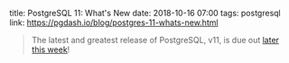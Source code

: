 title: PostgreSQL 11: What's New
date: 2018-10-16 07:00
tags: postgresql
link: https://pgdash.io/blog/postgres-11-whats-new.html

> The latest and greatest release of PostgreSQL, v11, is due out [later this week](https://www.postgresql.org/message-id/a66ab1d4-df4f-f5b7-1907-95c994ea0837%40postgresql.org)!